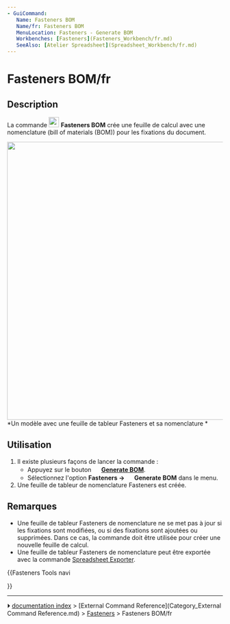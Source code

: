 ```yaml
---
- GuiCommand:
   Name: Fasteners BOM
   Name/fr: Fasteners BOM
   MenuLocation: Fasteners - Generate BOM
   Workbenches: [Fasteners](Fasteners_Workbench/fr.md)
   SeeAlso: [Atelier Spreadsheet](Spreadsheet_Workbench/fr.md)
---
```


# Fasteners BOM/fr

## Description

La commande <img alt="" src=images/Fasteners_BOM.svg  style="width:24px;"> **Fasteners BOM** crée une feuille de calcul avec une nomenclature (bill of materials (BOM)) pour les fixations du document.

<img alt="" src=images/Fasteners_BOM_Example.png  style="width:650px;"> 
*Un modèle avec une feuille de tableur Fasteners et sa nomenclature *

## Utilisation

1.  Il existe plusieurs façons de lancer la commande :
    -   Appuyez sur le bouton **<img src="images/Fasteners_BOM.svg" width=16px> [Generate BOM](Fasteners_BOM/fr.md)**.
    -   Sélectionnez l\'option **Fasteners → <img src="images/Fasteners_BOM.svg" width=16px> Generate BOM** dans le menu.
2.  Une feuille de tableur de nomenclature Fasteners est créée.

## Remarques

-   Une feuille de tableur Fasteners de nomenclature ne se met pas à jour si les fixations sont modifiées, ou si des fixations sont ajoutées ou supprimées. Dans ce cas, la commande doit être utilisée pour créer une nouvelle feuille de calcul.
-   Une feuille de tableur Fasteners de nomenclature peut être exportée avec la commande [Spreadsheet Exporter](Spreadsheet_Export/fr.md).





{{Fasteners Tools navi

}}



---
⏵ [documentation index](../README.md) > [External Command Reference](Category_External Command Reference.md) > [Fasteners](Category_Fasteners.md) > Fasteners BOM/fr
